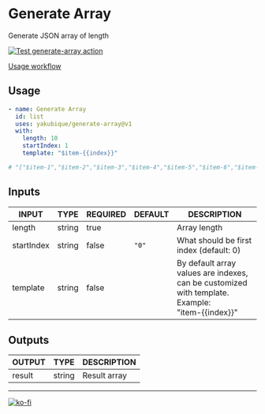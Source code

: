 # Generate Array

Generate JSON array of length

[![Test `generate-array` action](https://github.com/yakubique/generate-array/actions/workflows/test-myself.yaml/badge.svg)](https://github.com/yakubique/generate-array/actions/workflows/test-myself.yaml)

[Usage workflow](https://github.com/yakubique/generate-array/actions/workflows/test-myself.yaml)

## Usage
```yaml
- name: Generate Array
  id: list
  uses: yakubique/generate-array@v1
  with:
    length: 10
    startIndex: 1
    template: "$item-{{index}}"

# "["$item-1","$item-2","$item-3","$item-4","$item-5","$item-6","$item-7","$item-8","$item-9"]"
```

## Inputs

<!-- AUTO-DOC-INPUT:START - Do not remove or modify this section -->

|   INPUT    |  TYPE  | REQUIRED | DEFAULT |                                               DESCRIPTION                                                |
|------------|--------|----------|---------|----------------------------------------------------------------------------------------------------------|
|   length   | string |   true   |         |                                               Array length                                               |
| startIndex | string |  false   |  `"0"`  |                                 What should be first index (default: 0)                                  |
|  template  | string |  false   |         | By default array values are indexes, <br>can be customized with template. Example: <br>"item-{{index}}"  |

<!-- AUTO-DOC-INPUT:END -->




## Outputs

<!-- AUTO-DOC-OUTPUT:START - Do not remove or modify this section -->

| OUTPUT |  TYPE  | DESCRIPTION  |
|--------|--------|--------------|
| result | string | Result array |

<!-- AUTO-DOC-OUTPUT:END -->



----

[![ko-fi](https://ko-fi.com/img/githubbutton_sm.svg)](https://ko-fi.com/S6S1UZ9P7)
